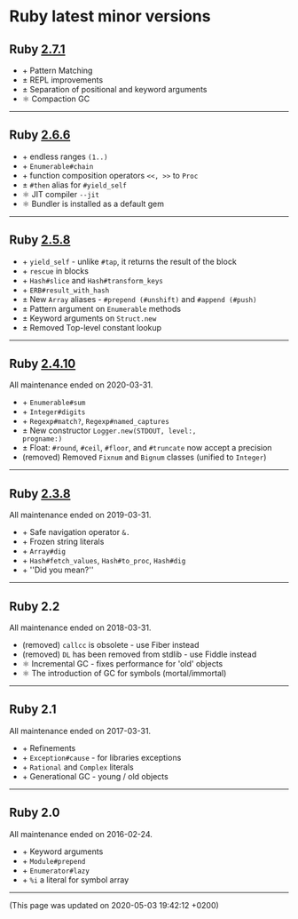 # Ruby latest minor versions




## Ruby [2.7.1](https://www.ruby-lang.org/en/news/2020/03/31/ruby-2-7-1-released/)
  

  * &#43; Pattern Matching
  * &#177; REPL improvements
  * &#177; Separation of positional and keyword arguments
  * &#9883; Compaction GC
  
----



## Ruby [2.6.6](https://www.ruby-lang.org/en/news/2020/03/31/ruby-2-6-6-released/)
  

  * &#43; endless ranges <code>(1..)</code>
  * &#43; <code>Enumerable#chain</code>
  * &#43; function composition operators <code><<, >></code> to <code>Proc</code>
  * &#177; <code>#then</code> alias for <code>#yield_self</code>
  * &#9883; JIT compiler <code>--jit</code>
  * &#9883; Bundler is installed as a default gem
  
----



## Ruby [2.5.8](https://www.ruby-lang.org/en/news/2020/03/31/ruby-2-5-8-released/)
  

  * &#43; <code>yield_self</code> - unlike <code>#tap</code>, it returns the result of the block
  * &#43; <code>rescue</code> in blocks
  * &#43; <code>Hash#slice</code> and <code>Hash#transform_keys</code>
  * &#43; <code>ERB#result_with_hash</code>
  * &#177; New <code>Array</code> aliases - <code>#prepend (#unshift)</code> and <code>#append (#push)</code>
  * &#177; Pattern argument on <code>Enumerable</code> methods
  * &#177; Keyword arguments on <code>Struct.new</code>
  * &#177; Removed Top-level constant lookup
  
----



## Ruby [2.4.10](https://www.ruby-lang.org/en/news/2020/03/31/ruby-2-4-10-released/)
  

All maintenance ended on 2020-03-31.
  
  * &#43; <code>Enumerable#sum</code>
  * &#43; <code>Integer#digits</code>
  * &#43; <code>Regexp#match?</code>, <code>Regexp#named_captures</code>
  * &#177; New constructor <code>Logger.new(STDOUT, level:, progname:)</code>
  * &#177; Float: <code>#round</code>, <code>#ceil</code>, <code>#floor</code>, and <code>#truncate</code> now accept a precision
  * (removed) Removed <code>Fixnum</code> and <code>Bignum</code> classes (unified to <code>Integer</code>)
  
----



## Ruby [2.3.8](https://www.ruby-lang.org/en/news/2018/10/17/ruby-2-3-8-released)
  

All maintenance ended on 2019-03-31.
  
  * &#43; Safe navigation operator <code>&.</code>
  * &#43; Frozen string literals
  * &#43; <code>Array#dig</code>
  * &#43; <code>Hash#fetch_values</code>, <code>Hash#to_proc</code>, <code>Hash#dig</code>
  * &#43; ''Did you mean?''
  
----



## Ruby 2.2
  

All maintenance ended on 2018-03-31.
  
  * (removed) <code>callcc</code> is obsolete - use Fiber instead
  * (removed) <code>DL</code> has been removed from stdlib - use Fiddle instead
  * &#9883; Incremental GC - fixes performance for 'old' objects
  * &#9883; The introduction of GC for symbols (mortal/immortal)
  
----



## Ruby 2.1
  

All maintenance ended on 2017-03-31.
  
  * &#43; Refinements
  * &#43; <code>Exception#cause</code> - for libraries exceptions
  * &#43; <code>Rational</code> and <code>Complex</code> literals
  * &#43; Generational GC - young / old objects
  
----



## Ruby 2.0
  

All maintenance ended on 2016-02-24.
  
  * &#43; Keyword arguments
  * &#43; <code>Module#prepend</code>
  * &#43; <code>Enumerator#lazy</code>
  * &#43; <code>%i</code> a literal for symbol array
  
----

(This page was updated on 2020-05-03 19:42:12 +0200)
